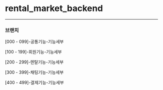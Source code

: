 # rental_market_backend
---
### 브랜치
[000 - 099]-공통기능-기능세부

[100 - 199]-회원기능-기능세부

[200 - 299]-렌탈기능-기능세부

[300 - 399]-채팅기능-기능세부

[400 - 499]-결제기능-기능세부
